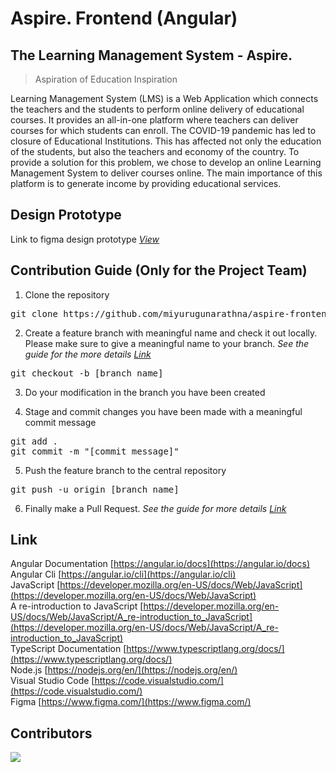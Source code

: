 # Aspire. Frontend (Angular)


## The Learning Management System - Aspire.
> Aspiration of Education Inspiration


Learning Management System (LMS) is a Web Application which connects the teachers and the students to perform online delivery of educational courses. It provides an all-in-one platform where teachers can deliver courses for which students can enroll. The COVID-19 pandemic has led to closure of Educational Institutions. This has affected not only the education of the students, but also the teachers and economy of the country. To provide a solution for this problem, we chose to develop an online Learning Management System to deliver courses online. The main importance of this platform is to generate income by providing educational services.

## Design Prototype
Link to figma design prototype _[View](https://www.figma.com/file/dXkOv75S3BCnAur6WnsrTQ/LMS---Prototype)_

## Contribution Guide (Only for the Project Team)

1. Clone the repository
<pre>git clone https://github.com/miyurugunarathna/aspire-frontend.git</pre>

2. Create a feature branch with meaningful name and check it out locally. Please make sure to give a meaningful name to your branch. _See the guide for the more details [Link](https://www.atlassian.com/git/tutorials/comparing-workflows/feature-branch-workflow)_
<pre>git checkout -b [branch_name]</pre>

3. Do your modification in the branch you have been created

4. Stage and commit changes you have been made with a meaningful commit message
<pre>git add .
git commit -m "[commit_message]"</pre>

5. Push the feature branch to the central repository
<pre>git push -u origin [branch_name]</pre>

6. Finally make a Pull Request. _See the guide for more details [Link](https://docs.github.com/en/github/collaborating-with-pull-requests/proposing-changes-to-your-work-with-pull-requests/creating-a-pull-request)_


## Link

Angular Documentation [https://angular.io/docs](https://angular.io/docs)  
Angular Cli [https://angular.io/cli](https://angular.io/cli)  
JavaScript [https://developer.mozilla.org/en-US/docs/Web/JavaScript](https://developer.mozilla.org/en-US/docs/Web/JavaScript)  
A re-introduction to JavaScript [https://developer.mozilla.org/en-US/docs/Web/JavaScript/A_re-introduction_to_JavaScript](https://developer.mozilla.org/en-US/docs/Web/JavaScript/A_re-introduction_to_JavaScript)  
TypeScript Documentation [https://www.typescriptlang.org/docs/](https://www.typescriptlang.org/docs/)  
Node.js [https://nodejs.org/en/](https://nodejs.org/en/)  
Visual Studio Code [https://code.visualstudio.com/](https://code.visualstudio.com/)  
Figma [https://www.figma.com/](https://www.figma.com/)

## Contributors
<a href="https://github.com/miyurugunarathna/aspire-frontend/graphs/contributors">
  <img src="https://contrib.rocks/image?repo=miyurugunarathna/aspire-frontend" />
</a>
